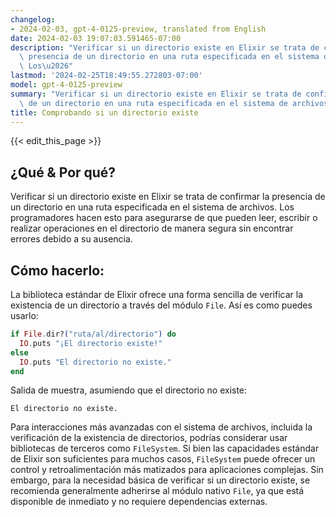 ```yaml
---
changelog:
- 2024-02-03, gpt-4-0125-preview, translated from English
date: 2024-02-03 19:07:03.591465-07:00
description: "Verificar si un directorio existe en Elixir se trata de confirmar la\
  \ presencia de un directorio en una ruta especificada en el sistema de archivos.\
  \ Los\u2026"
lastmod: '2024-02-25T18:49:55.272803-07:00'
model: gpt-4-0125-preview
summary: "Verificar si un directorio existe en Elixir se trata de confirmar la presencia\
  \ de un directorio en una ruta especificada en el sistema de archivos. Los\u2026"
title: Comprobando si un directorio existe
---
```


{{< edit_this_page >}}

## ¿Qué & Por qué?
Verificar si un directorio existe en Elixir se trata de confirmar la presencia de un directorio en una ruta especificada en el sistema de archivos. Los programadores hacen esto para asegurarse de que pueden leer, escribir o realizar operaciones en el directorio de manera segura sin encontrar errores debido a su ausencia.

## Cómo hacerlo:
La biblioteca estándar de Elixir ofrece una forma sencilla de verificar la existencia de un directorio a través del módulo `File`. Así es como puedes usarlo:

```elixir
if File.dir?("ruta/al/directorio") do
  IO.puts "¡El directorio existe!"
else
  IO.puts "El directorio no existe."
end
```

Salida de muestra, asumiendo que el directorio no existe:
```
El directorio no existe.
```

Para interacciones más avanzadas con el sistema de archivos, incluida la verificación de la existencia de directorios, podrías considerar usar bibliotecas de terceros como `FileSystem`. Si bien las capacidades estándar de Elixir son suficientes para muchos casos, `FileSystem` puede ofrecer un control y retroalimentación más matizados para aplicaciones complejas. Sin embargo, para la necesidad básica de verificar si un directorio existe, se recomienda generalmente adherirse al módulo nativo `File`, ya que está disponible de inmediato y no requiere dependencias externas.
